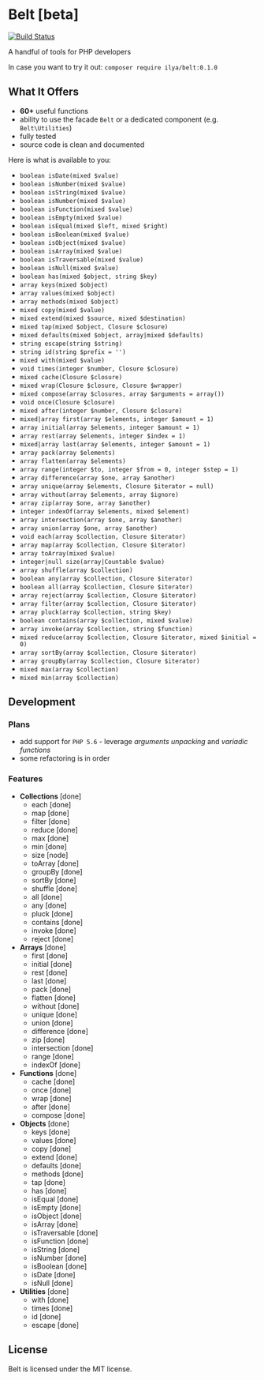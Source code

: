 # Belt [beta]

[![Build Status](https://travis-ci.org/ilya-dev/belt.svg?branch=master)](https://travis-ci.org/ilya-dev/belt)

A handful of tools for PHP developers

In case you want to try it out:
`composer require ilya/belt:0.1.0`

## What It Offers

+ **60+** useful functions
+ ability to use the facade `Belt` or a dedicated component (e.g. `Belt\Utilities`)
+ fully tested
+ source code is clean and documented

Here is what is available to you:

+ `boolean isDate(mixed $value)`
+ `boolean isNumber(mixed $value)`
+ `boolean isString(mixed $value)`
+ `boolean isNumber(mixed $value)`
+ `boolean isFunction(mixed $value)`
+ `boolean isEmpty(mixed $value)`
+ `boolean isEqual(mixed $left, mixed $right)`
+ `boolean isBoolean(mixed $value)`
+ `boolean isObject(mixed $value)`
+ `boolean isArray(mixed $value)`
+ `boolean isTraversable(mixed $value)`
+ `boolean isNull(mixed $value)`
+ `boolean has(mixed $object, string $key)`
+ `array keys(mixed $object)`
+ `array values(mixed $object)`
+ `array methods(mixed $object)`
+ `mixed copy(mixed $value)`
+ `mixed extend(mixed $source, mixed $destination)`
+ `mixed tap(mixed $object, Closure $closure)`
+ `mixed defaults(mixed $object, array|mixed $defaults)`
+ `string escape(string $string)`
+ `string id(string $prefix = '')`
+ `mixed with(mixed $value)`
+ `void times(integer $number, Closure $closure)`
+ `mixed cache(Closure $closure)`
+ `mixed wrap(Closure $closure, Closure $wrapper)`
+ `mixed compose(array $closures, array $arguments = array())`
+ `void once(Closure $closure)`
+ `mixed after(integer $number, Closure $closure)`
+ `mixed|array first(array $elements, integer $amount = 1)`
+ `array initial(array $elements, integer $amount = 1)`
+ `array rest(array $elements, integer $index = 1)`
+ `mixed|array last(array $elements, integer $amount = 1)`
+ `array pack(array $elements)`
+ `array flatten(array $elements)`
+ `array range(integer $to, integer $from = 0, integer $step = 1)`
+ `array difference(array $one, array $another)`
+ `array unique(array $elements, Closure $iterator = null)`
+ `array without(array $elements, array $ignore)`
+ `array zip(array $one, array $another)`
+ `integer indexOf(array $elements, mixed $element)`
+ `array intersection(array $one, array $another)`
+ `array union(array $one, array $another)`
+ `void each(array $collection, Closure $iterator)`
+ `array map(array $collection, Closure $iterator)`
+ `array toArray(mixed $value)`
+ `integer|null size(array|Countable $value)`
+ `array shuffle(array $collection)`
+ `boolean any(array $collection, Closure $iterator)`
+ `boolean all(array $collection, Closure $iterator)`
+ `array reject(array $collection, Closure $iterator)`
+ `array filter(array $collection, Closure $iterator)`
+ `array pluck(array $collection, string $key)`
+ `boolean contains(array $collection, mixed $value)`
+ `array invoke(array $collection, string $function)`
+ `mixed reduce(array $collection, Closure $iterator, mixed $initial = 0)`
+ `array sortBy(array $collection, Closure $iterator)`
+ `array groupBy(array $collection, Closure $iterator)`
+ `mixed max(array $collection)`
+ `mixed min(array $collection)`

## Development

### Plans

+ add support for `PHP 5.6` - leverage *arguments unpacking* and *variadic functions*
+ some refactoring is in order

### Features

+ **Collections** [done]
  + each [done]
  + map [done]
  + filter [done]
  + reduce [done]
  + max [done]
  + min [done]
  + size [node]
  + toArray [done]
  + groupBy [done]
  + sortBy [done]
  + shuffle [done]
  + all [done]
  + any [done]
  + pluck [done]
  + contains [done]
  + invoke [done]
  + reject [done]
+ **Arrays** [done]
  + first [done]
  + initial [done]
  + rest [done]
  + last [done]
  + pack [done]
  + flatten [done]
  + without [done]
  + unique [done]
  + union [done]
  + difference [done]
  + zip [done]
  + intersection [done]
  + range [done]
  + indexOf [done]
+ **Functions** [done]
  + cache [done] 
  + once [done]
  + wrap [done]
  + after [done]
  + compose [done]
+ **Objects** [done]
  + keys [done]
  + values [done]
  + copy [done]
  + extend [done]
  + defaults [done]
  + methods [done]
  + tap [done]
  + has [done]
  + isEqual [done]
  + isEmpty [done]
  + isObject [done]
  + isArray [done]
  + isTraversable [done]
  + isFunction [done]
  + isString [done]
  + isNumber [done]
  + isBoolean [done]
  + isDate [done]
  + isNull [done]
+ **Utilities** [done]
  + with [done] 
  + times [done]
  + id [done]
  + escape [done]

## License

Belt is licensed under the MIT license.

